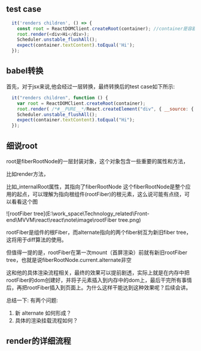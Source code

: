 ## test case
```javascript
  it('renders children', () => {
    const root = ReactDOMClient.createRoot(container); //container是容器DOM
    root.render(<div>Hi</div>);
    Scheduler.unstable_flushAll();
    expect(container.textContent).toEqual('Hi');
  });
```
## babel转换
首先，对于jsx来说,他会经过一层转换，最终转换后的test case如下所示:
```javascript
  it("renders children", function () {
    var root = ReactDOMClient.createRoot(container);
    root.render( /*#__PURE__*/React.createElement("div", { __source: { fileName: _jsxFileName, lineNumber: 37, columnNumber: 17 } }, "Hi"));
    Scheduler.unstable_flushAll();
    expect(container.textContent).toEqual("Hi");
  });
```

## 细说root
root是fiberRootNode的一层封装对象，这个对象包含一些重要的属性和方法，

比如render方法，

比如_internalRoot属性，其指向了fiberRootNode
这个fiberRootNode是整个应用的起点，可以理解为指向根组件(rootFiber)的根元素，这么说可能有点绕，可以看看这个图

![rootFiber tree](E:\work_space\Technology_related\Front-end\MVVM\react\react\note\image\rootFiber tree.png)

rootFiber是组件的根Fiber，而alternate指向的两个fiber树互为新旧fiber tree，这将用于diff算法的使用。

但值得一提的是，rootFiber在第一次mount（首屏渲染）前就有新旧rootFiber tree，也就是说fiberRootNode.current.alternate非空

这和他的具体渲染流程相关，最终的效果可以提前剧透，实际上就是在内存中把rootFiber的dom创建好，并将子元素插入到内存中的dom上，最后干完所有事情后，再把rootFiber插入到页面上。为什么这样干能达到这种效果呢？后续会讲。

总结一下:
有两个问题:
1. 新 alternate 如何形成？
2. 具体的渲染挂载流程如何？

## render的详细流程

